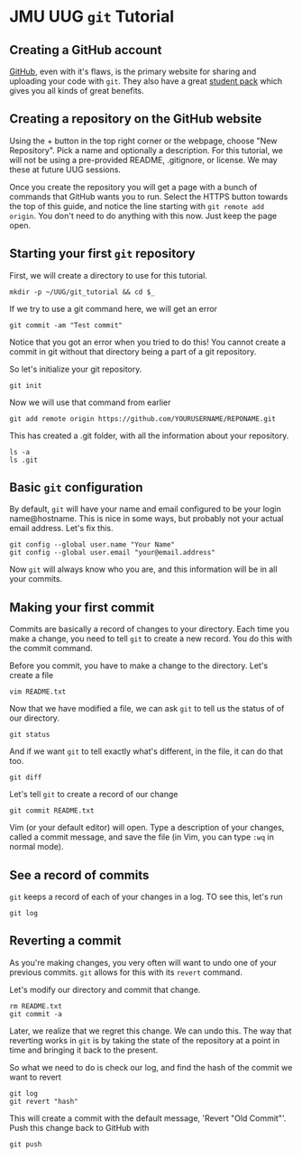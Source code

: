 # JMU UUG `git` Tutorial

## Creating a GitHub account

[GitHub](https://github.com), even with it's flaws, is the primary website for
sharing and uploading your code with `git`. They also have a great
[student pack](https://education.github.com/pack) which gives you all kinds of
great benefits.

## Creating a repository on the GitHub website

Using the + button in the top right corner or the webpage, choose
"New Repository". Pick a name and optionally a description. For this tutorial,
we will not be using a pre-provided README, .gitignore, or license. We may these
at future UUG sessions.

Once you create the repository you will get a page with a bunch of commands
that GitHub wants you to run. Select the HTTPS button towards the top of this
guide, and notice the line starting with `git remote add origin`. You don't need
to do anything with this now. Just keep the page open.

## Starting your first `git` repository

First, we will create a directory to use for this tutorial.

    mkdir -p ~/UUG/git_tutorial && cd $_

If we try to use a git command here, we will get an error

    git commit -am "Test commit"

Notice that you got an error when you tried to do this! You cannot create a
commit in git without that directory being a part of a git repository.

So let's initialize your git repository.

    git init

Now we will use that command from earlier

    git add remote origin https://github.com/YOURUSERNAME/REPONAME.git

This has created a .git folder, with all the information about your
repository.

    ls -a
    ls .git

## Basic `git` configuration

By default, `git` will have your name and email configured to be your login
name@hostname. This is nice in some ways, but probably not your actual
email address. Let's fix this.

    git config --global user.name "Your Name"
    git config --global user.email "your@email.address"

Now `git` will always know who you are, and this information will be in all
your commits.

## Making your first commit

Commits are basically a record of changes to your directory. Each time you
make a change, you need to tell `git` to create a new record. You do this
with the commit command.

Before you commit, you have to make a change to the directory. Let's create
a file

    vim README.txt

Now that we have modified a file, we can ask `git` to tell us the status of
of our directory.

    git status

And if we want `git` to tell exactly what's different, in the file, it can do
that too.

    git diff

Let's tell `git` to create a record of our change

    git commit README.txt

Vim (or your default editor) will open. Type a description of your changes,
called a commit message, and save the file (in Vim, you can type `:wq` in
normal mode).

## See a record of commits

`git` keeps a record of each of your changes in a log. TO see this, let's run

    git log

## Reverting a commit

As you're making changes, you very often will want to undo one of your previous
commits. `git` allows for this with its `revert` command.

Let's modify our directory and commit that change.

    rm README.txt
    git commit -a

Later, we realize that we regret this change. We can undo this. The way that
reverting works in `git` is by taking the state of the repository at a point in
time and bringing it back to the present.

So what we need to do is check our log, and find the hash of the commit we want
to revert

    git log
    git revert "hash"

This will create a commit with the default message, 'Revert "Old Commit"'. Push
this change back to GitHub with

    git push

